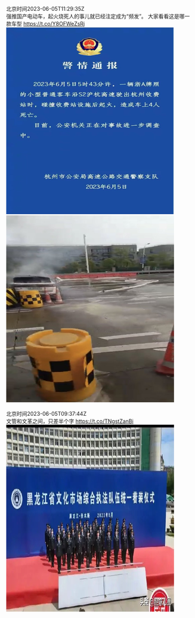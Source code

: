 北京时间2023-06-05T11:29:35Z<br>强推国产电动车，起火烧死人的事儿就已经注定成为“频发”。
大家看看这是哪一款车型 https://t.co/Y8OFWeZsRj<br><img src='/temp/image/2023/t-Month-6/1665561477846274048_0.jpg' width='450' height='500'><img src='/temp/image/2023/t-Month-6/1665561477846274048_1.jpg' width='450' height='500'><br><br>北京时间2023-06-05T09:37:44Z<br>文管和文革之间，只差半个字 https://t.co/TNgstZanBi<br><img src='/temp/image/2023/t-Month-6/1665533328173277186_0.jpg' width='450' height='500'><br><br>